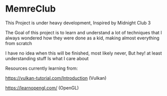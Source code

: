 # MemreClub
This Project is under heavy development, Inspired by Midnight Club 3

The Goal of this project is to learn and understand a lot of techniques that I always wondered how they were done as a kid, making almost everything from scratch

I have no idea when this will be finished, most likely never, But hey! at least understanding stuff Is what I care about

Resources currently learning from:

https://vulkan-tutorial.com/Introduction (Vulkan)

https://learnopengl.com/ (OpenGL)
